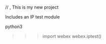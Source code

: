 // , This is my new project

Includes an IP test module

python3
>>> import webex
>>> webex.iptest()
